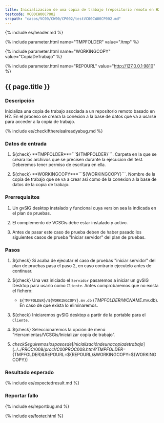 ```yaml
---
title: Inicializacion de una copia de trabajo (repositorio remoto en H2 con autorización)
testcode: VC00CW00CP002
srcpath: "casos/VC00/CW00/CP002/testVC00CW00CP002.md"
---
```


{% include es/header.md %}

{% include parameter.html name="TMPFOLDER" value="/tmp" %}

{% include parameter.html name="WORKINGCOPY" value="CopiaDeTrabajo" %}

{% include parameter.html name="REPOURL" value="http://127.0.0.1:9810" %}

## {{ page.title }}

### Descripción

Inicializa una copia de trabajo asociada a un repositorio remoto basado en H2.
En el proceso se creara la conexion a la base de datos que va a usarse para acceder 
a la copia de trabajo.

{% include es/checkifthereisalreadyabug.md %}

### Datos de entrada

1. ${check} **TMPFOLDER**=```${TMPFOLDER}```. Carpeta en la que se creara los archivos que se precisen 
   durante la ejecucion del test. Deberemos tener  permiso de escritura en ella.

1. ${check} **WORKINGCOPY**=```${WORKINGCOPY}```. Nombre de la copia de trabajo que se va a crear asi como 
   de la conexion a la base de datos de la copia de trabajo. 

### Prerrequisitos

1. Un gvSIG desktop instalado y funcional cuya version sea la indicada en el plan de pruebas.

2. El complemento de VCSGis debe estar instalado y activo.

3. Antes de pasar este caso de prueba deben de haber pasado los siguientes casos de prueba "Iniciar servidor" del plan de pruebas.

### Pasos

1. ${check} Si acaba de ejecutar el caso de pruebas "iniciar servidor" del plan de pruebas pasa el paso 2, en caso
   contrario ejecutelo antes de continuar.

2. ${check} Una vez iniciado el ```Servidor``` pasaremos a iniciar un gvSIG Desktop para usarlo como ```Cliente```.  Antes comprobaremos 
   que no exista el fichero:
   * ```${TMPFOLDER}/${WORKINGCOPY}.mv.db``` (*TMPFOLDER*/*WCNAME*.mv.db).
   En caso de que exista lo eliminaremos.
   
3. ${check} Iniciaremos gvSIG desktop a partir de la portable para el ```Cliente```.

4. ${check} Seleccionaremos la opción de menú "Herramientas/VCSGis/Inicializar copia de trabajo".

5. ${check} Seguiremos los pasos de [Inicialización de una copia de trabajo](../../PROC/008/procVC00PROC008.html?TMPFOLDER=${TMPFOLDER}&REPOURL=${REPOURL}&WORKINGCOPY=${WORKINGCOPY}) 

### Resultado esperado

{% include es/expectedresult.md %}

### Reportar fallo

{% include es/reportbug.md %}

{% include es/footer.html %}
